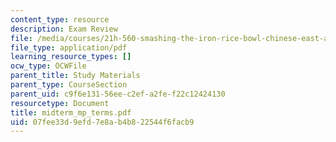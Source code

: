 ```yaml
---
content_type: resource
description: Exam Review
file: /media/courses/21h-560-smashing-the-iron-rice-bowl-chinese-east-asia-fall-2004/07fee33d9efd7e8ab4b822544f6facb9_midterm_mp_terms.pdf
file_type: application/pdf
learning_resource_types: []
ocw_type: OCWFile
parent_title: Study Materials
parent_type: CourseSection
parent_uid: c9f6e131-56ee-c2ef-a2fe-f22c12424130
resourcetype: Document
title: midterm_mp_terms.pdf
uid: 07fee33d-9efd-7e8a-b4b8-22544f6facb9
---
```

